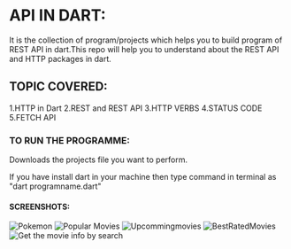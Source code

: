 # API IN DART:
It is the collection of program/projects  which helps you to build program of REST API in dart.This repo will help you to understand about the REST API and HTTP packages in dart.

## TOPIC COVERED:

1.HTTP in Dart
2.REST and REST API 
3.HTTP VERBS
4.STATUS CODE
5.FETCH API

### TO RUN THE PROGRAMME:

Downloads the projects file you want to perform.

If you have install dart in your machine then type command in terminal as "dart programname.dart"

#### SCREENSHOTS:

![Pokemon](https://user-images.githubusercontent.com/82046769/214539507-e8fd06ac-3c0e-4037-b5c5-cbd94f17aa5e.png)
![Popular Movies](https://user-images.githubusercontent.com/82046769/214554776-d6f55707-bb5f-4b60-a6ad-12c3c57ccce4.png)
![Upcommingmovies](https://user-images.githubusercontent.com/82046769/214554809-3ec69cd9-ffc2-4018-b8c4-65cd93163156.png)
![BestRatedMovies](https://user-images.githubusercontent.com/82046769/214554838-048b9f2a-910f-4385-a7fe-955254def1eb.png)
![Get the movie info by search](https://user-images.githubusercontent.com/82046769/214486005-a516ea2c-75ef-46ff-b7fe-6704561c72a4.png)




